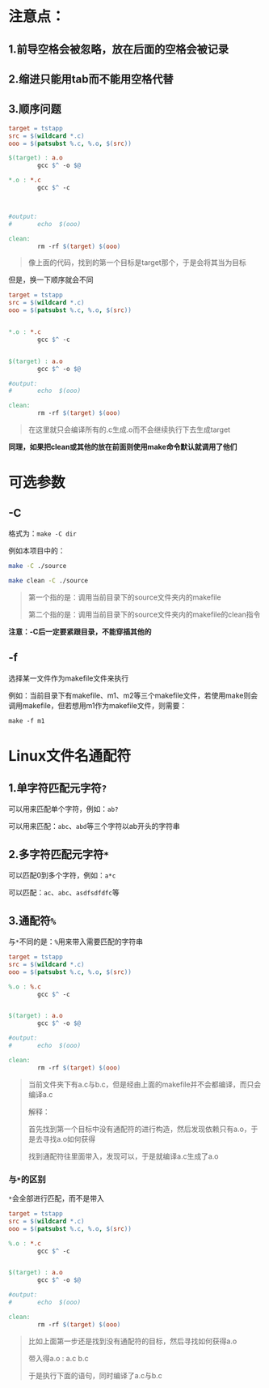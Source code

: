 # 注意点：

## 1.前导空格会被忽略，放在后面的空格会被记录

## 2.缩进只能用tab而不能用空格代替

## 3.顺序问题

```makefile
target = tstapp
src = $(wildcard *.c)
ooo = $(patsubst %.c, %.o, $(src))

$(target) : a.o
        gcc $^ -o $@

*.o : *.c
        gcc $^ -c



#output:
#       echo  $(ooo)

clean:
        rm -rf $(target) $(ooo)

```

> 像上面的代码，找到的第一个目标是target那个，于是会将其当为目标

但是，换一下顺序就会不同

```makefile
target = tstapp
src = $(wildcard *.c)
ooo = $(patsubst %.c, %.o, $(src))


*.o : *.c
        gcc $^ -c


$(target) : a.o
        gcc $^ -o $@

#output:
#       echo  $(ooo)

clean:
        rm -rf $(target) $(ooo)

```

> 在这里就只会编译所有的.c生成.o而不会继续执行下去生成target

**同理，如果把clean或其他的放在前面则使用make命令默认就调用了他们**

# 可选参数

## -C

格式为：`make -C dir`

例如本项目中的：

```bash
make -C ./source

make clean -C ./source
```

> 第一个指的是：调用当前目录下的source文件夹内的makefile
>
> 第二个指的是：调用当前目录下的source文件夹内的makefile的clean指令

**注意：-C后一定要紧跟目录，不能穿插其他的**

## -f

选择某一文件作为makefile文件来执行

例如：当前目录下有makefile、m1、m2等三个makefile文件，若使用make则会调用makefile，但若想用m1作为makefile文件，则需要：
```makefile
make -f m1
```

# Linux文件名通配符

## 1.单字符匹配元字符`?`

可以用来匹配单个字符，例如：`ab?`

可以用来匹配：`abc`、`abd`等三个字符以ab开头的字符串

## 2.多字符匹配元字符`*`

可以匹配0到多个字符，例如：`a*c`

可以匹配：`ac`、`abc`、`asdfsdfdfc`等

## 3.通配符`%`

与`*`不同的是：`%`用来带入需要匹配的字符串

```makefile
target = tstapp
src = $(wildcard *.c)
ooo = $(patsubst %.c, %.o, $(src))

%.o : %.c
        gcc $^ -c


$(target) : a.o
        gcc $^ -o $@

#output:
#       echo  $(ooo)

clean:
        rm -rf $(target) $(ooo)
```

> 当前文件夹下有a.c与b.c，但是经由上面的makefile并不会都编译，而只会编译a.c
>
> 解释：
>
> 首先找到第一个目标中没有通配符的进行构造，然后发现依赖只有a.o，于是去寻找a.o如何获得
>
> 找到通配符往里面带入，发现可以，于是就编译a.c生成了a.o

### 与`*`的区别

`*`会全部进行匹配，而不是带入

```makefile
target = tstapp
src = $(wildcard *.c)
ooo = $(patsubst %.c, %.o, $(src))

%.o : *.c
        gcc $^ -c


$(target) : a.o
        gcc $^ -o $@

#output:
#       echo  $(ooo)

clean:
        rm -rf $(target) $(ooo)
```

> 比如上面第一步还是找到没有通配符的目标，然后寻找如何获得a.o
>
> 带入得a.o : a.c b.c
>
> 于是执行下面的语句，同时编译了a.c与b.c